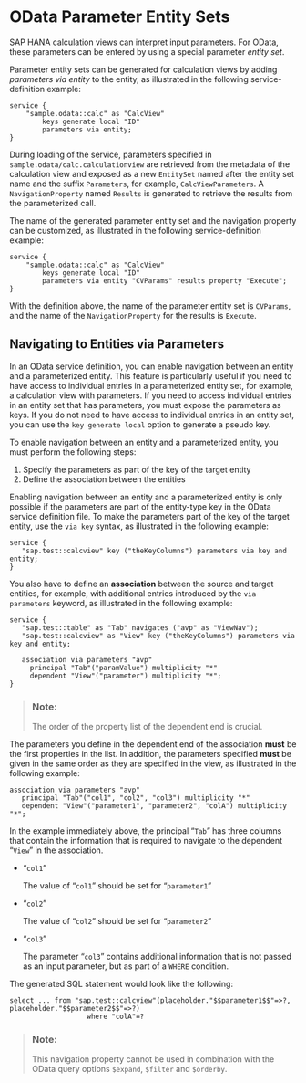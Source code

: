 <!-- loio2ec97095dcbd420794670912e3bc9cd6 -->

# OData Parameter Entity Sets

SAP HANA calculation views can interpret input parameters. For OData, these parameters can be entered by using a special parameter *entity set*.

Parameter entity sets can be generated for calculation views by adding *parameters via entity* to the entity, as illustrated in the following service-definition example:

```
service { 
	"sample.odata::calc" as "CalcView"
        keys generate local "ID"
        parameters via entity; 
}  
```

During loading of the service, parameters specified in `sample.odata/calc.calculationview` are retrieved from the metadata of the calculation view and exposed as a new `EntitySet` named after the entity set name and the suffix `Parameters`, for example, `CalcViewParameters`. A `NavigationProperty` named `Results` is generated to retrieve the results from the parameterized call.

The name of the generated parameter entity set and the navigation property can be customized, as illustrated in the following service-definition example:

```
service { 
	"sample.odata::calc" as "CalcView"
        keys generate local "ID"
        parameters via entity "CVParams" results property "Execute"; 
}  
```

With the definition above, the name of the parameter entity set is `CVParams`, and the name of the `NavigationProperty` for the results is `Execute`.



## Navigating to Entities via Parameters

In an OData service definition, you can enable navigation between an entity and a parameterized entity. This feature is particularly useful if you need to have access to individual entries in a parameterized entity set, for example, a calculation view with parameters. If you need to access individual entries in an entity set that has parameters, you must expose the parameters as keys. If you do not need to have access to individual entries in an entity set, you can use the `key generate local` option to generate a pseudo key.

To enable navigation between an entity and a parameterized entity, you must perform the following steps:

1.  Specify the parameters as part of the key of the target entity
2.  Define the association between the entities

Enabling navigation between an entity and a parameterized entity is only possible if the parameters are part of the entity-type key in the OData service definition file. To make the parameters part of the key of the target entity, use the `via key` syntax, as illustrated in the following example:

```
service {
   "sap.test::calcview" key ("theKeyColumns") parameters via key and entity;
}
```

You also have to define an **association** between the source and target entities, for example, with additional entries introduced by the `via parameters` keyword, as illustrated in the following example:

```
service {
   "sap.test::table" as "Tab" navigates ("avp" as "ViewNav");
   "sap.test::calcview" as "View" key ("theKeyColumns") parameters via key and entity;
 
   association via parameters "avp"
     principal "Tab"("paramValue") multiplicity "*"
     dependent "View"("parameter") multiplicity "*";
}
```

> ### Note:  
> The order of the property list of the dependent end is crucial.

The parameters you define in the dependent end of the association **must** be the first properties in the list. In addition, the parameters specified **must** be given in the same order as they are specified in the view, as illustrated in the following example:

```
association via parameters "avp"
   principal "Tab"("col1", "col2", "col3") multiplicity "*"
   dependent "View"("parameter1", "parameter2", "colA") multiplicity "*";
```

In the example immediately above, the principal “`Tab`” has three columns that contain the information that is required to navigate to the dependent “`View`” in the association.

-   “`col1`”

    The value of “`col1`” should be set for “`parameter1`” 

-   “`col2`”

    The value of “`col2`” should be set for “`parameter2`” 

-   “`col3`”

    The parameter “`col3`” contains additional information that is not passed as an input parameter, but as part of a `WHERE` condition.


The generated SQL statement would look like the following:

```
select ... from "sap.test::calcview"(placeholder."$$parameter1$$"=>?, placeholder."$$parameter2$$"=>?) 
                   where "colA"=? 
```

> ### Note:  
> This navigation property cannot be used in combination with the OData query options `$expand`, `$filter` and `$orderby`.

